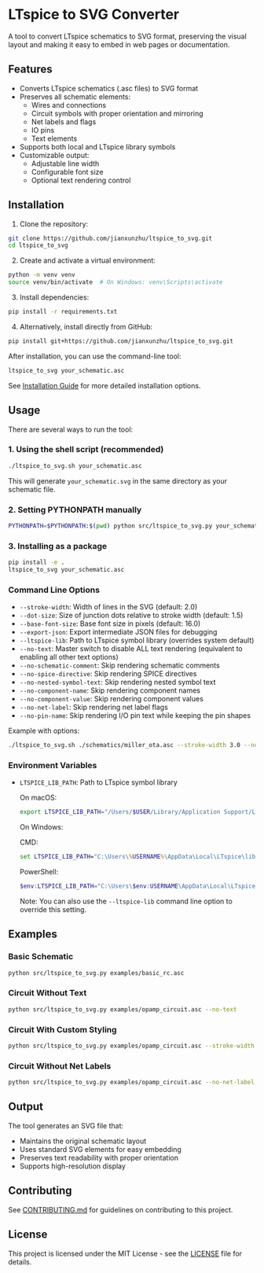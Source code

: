 # LTspice to SVG Converter

A tool to convert LTspice schematics to SVG format, preserving the visual layout and making it easy to embed in web pages or documentation.

## Features

- Converts LTspice schematics (.asc files) to SVG format
- Preserves all schematic elements:
  - Wires and connections
  - Circuit symbols with proper orientation and mirroring
  - Net labels and flags
  - IO pins
  - Text elements
- Supports both local and LTspice library symbols
- Customizable output:
  - Adjustable line width
  - Configurable font size
  - Optional text rendering control

## Installation

1. Clone the repository:
```bash
git clone https://github.com/jianxunzhu/ltspice_to_svg.git
cd ltspice_to_svg
```

2. Create and activate a virtual environment:
```bash
python -m venv venv
source venv/bin/activate  # On Windows: venv\Scripts\activate
```

3. Install dependencies:
```bash
pip install -r requirements.txt
```

4. Alternatively, install directly from GitHub:
```bash
pip install git+https://github.com/jianxunzhu/ltspice_to_svg.git
```

After installation, you can use the command-line tool:

```bash
ltspice_to_svg your_schematic.asc
```

See [Installation Guide](docs/installation.md) for more detailed installation options.

## Usage

There are several ways to run the tool:

### 1. Using the shell script (recommended)

```bash
./ltspice_to_svg.sh your_schematic.asc
```

This will generate `your_schematic.svg` in the same directory as your schematic file.

### 2. Setting PYTHONPATH manually

```bash
PYTHONPATH=$PYTHONPATH:$(pwd) python src/ltspice_to_svg.py your_schematic.asc
```

### 3. Installing as a package

```bash
pip install -e .
ltspice_to_svg your_schematic.asc
```

### Command Line Options

- `--stroke-width`: Width of lines in the SVG (default: 2.0)
- `--dot-size`: Size of junction dots relative to stroke width (default: 1.5)
- `--base-font-size`: Base font size in pixels (default: 16.0)
- `--export-json`: Export intermediate JSON files for debugging
- `--ltspice-lib`: Path to LTspice symbol library (overrides system default)
- `--no-text`: Master switch to disable ALL text rendering (equivalent to enabling all other text options)
- `--no-schematic-comment`: Skip rendering schematic comments
- `--no-spice-directive`: Skip rendering SPICE directives
- `--no-nested-symbol-text`: Skip rendering nested symbol text
- `--no-component-name`: Skip rendering component names
- `--no-component-value`: Skip rendering component values
- `--no-net-label`: Skip rendering net label flags
- `--no-pin-name`: Skip rendering I/O pin text while keeping the pin shapes

Example with options:
```bash
./ltspice_to_svg.sh ./schematics/miller_ota.asc --stroke-width 3.0 --no-component-value
```

### Environment Variables

- `LTSPICE_LIB_PATH`: Path to LTspice symbol library

  On macOS:
  ```bash
  export LTSPICE_LIB_PATH="/Users/$USER/Library/Application Support/LTspice/lib/sym"
  ```

  On Windows:
  
  CMD:
  ```cmd
  set LTSPICE_LIB_PATH="C:\Users\%USERNAME%\AppData\Local\LTspice\lib\sym"
  ```
  
  PowerShell:
  ```powershell
  $env:LTSPICE_LIB_PATH="C:\Users\$env:USERNAME\AppData\Local\LTspice\lib\sym"
  ```

  Note: You can also use the `--ltspice-lib` command line option to override this setting.

## Examples

### Basic Schematic
```bash
python src/ltspice_to_svg.py examples/basic_rc.asc
```

### Circuit Without Text
```bash
python src/ltspice_to_svg.py examples/opamp_circuit.asc --no-text
```

### Circuit With Custom Styling
```bash
python src/ltspice_to_svg.py examples/opamp_circuit.asc --stroke-width 1.5 --base-font-size 14.0
```

### Circuit Without Net Labels
```bash
python src/ltspice_to_svg.py examples/opamp_circuit.asc --no-net-label --no-pin-name
```

## Output

The tool generates an SVG file that:
- Maintains the original schematic layout
- Uses standard SVG elements for easy embedding
- Preserves text readability with proper orientation
- Supports high-resolution display

## Contributing

See [CONTRIBUTING.md](CONTRIBUTING.md) for guidelines on contributing to this project.

## License

This project is licensed under the MIT License - see the [LICENSE](LICENSE) file for details.
